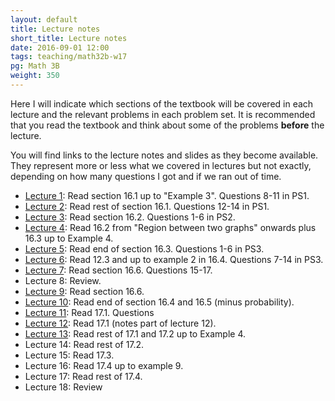```yaml
---
layout: default
title: Lecture notes
short_title: Lecture notes
date: 2016-09-01 12:00
tags: teaching/math32b-w17
pg: Math 3B
weight: 350
---
```


Here I will indicate which sections of the textbook will be covered in each lecture and the relevant problems in each problem set. It is recommended that you read the textbook and think about some of the problems __before__ the lecture.

You will find links to the lecture notes and slides as they become available. They represent more or less what we covered in lectures but not exactly, depending on how many questions I got and if we ran out of time.

- [Lecture 1][]: Read section 16.1 up to "Example 3". Questions 8-11 in PS1.
- [Lecture 2][]: Read rest of section 16.1. Questions 12-14 in PS1.
- [Lecture 3][]: Read section 16.2. Questions 1-6 in PS2.
- [Lecture 4][]: Read 16.2 from "Region between two graphs" onwards plus 16.3 up to Example 4. 
- [Lecture 5][]: Read end of section 16.3. Questions 1-6 in PS3.
- [Lecture 6][]: Read 12.3 and up to example 2 in 16.4. Questions 7-14 in PS3.
- [Lecture 7][]: Read section 16.6. Questions 15-17.
- Lecture 8: Review.
- [Lecture 9][]: Read section 16.6.
- [Lecture 10][]: Read end of section 16.4 and 16.5 (minus probability).
- [Lecture 11][]: Read 17.1. Questions
- [Lecture 12][]: Read 17.1 (notes part of lecture 12).
- [Lecture 13][]: Read rest of 17.1  and 17.2 up to Example 4.
- Lecture 14: Read rest of 17.2.
- Lecture 15: Read 17.3.
- Lecture 16: Read 17.4 up to example 9.
- Lecture 17: Read rest of 17.4.
- Lecture 18: Review


[Lecture 1]: lectures/lect1.pdf
[Lecture 2]: lectures/lect2.pdf
[Lecture 3]: lectures/lect3.pdf
[Lecture 4]: lectures/lect4.pdf
[Lecture 5]: lectures/lect5.pdf
[Lecture 6]: lectures/lect6.pdf
[Lecture 7]: lectures/lect7.pdf
[Lecture 8]: lectures/lect8.pdf
[Lecture 9]: lectures/lect9.pdf
[Lecture 10]: lectures/lect10.pdf
[Lecture 11]: lectures/lect11.pdf
[Lecture 12]: lectures/lect12.pdf
[Lecture 13]: lectures/lect13.pdf
[Lecture 14]: lectures/lect14.pdf
[Lecture 15]: lectures/lect15.pdf
[Lecture 16]: lectures/lect16.pdf
[Lecture 17]: lectures/lect17.pdf
[Lecture 18]: lectures/lect18.pdf
[Lecture 19]: lectures/lect19.pdf
